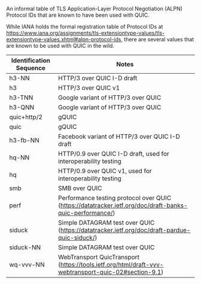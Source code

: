 An informal table of TLS Application-Layer Protocol Negotiation (ALPN) Protocol IDs that are known to have been used with QUIC.

While IANA holds the formal registration table of Protocol IDs at https://www.iana.org/assignments/tls-extensiontype-values/tls-extensiontype-values.xhtml#alpn-protocol-ids, there are several values that are known to be used with QUIC in the wild.



| Identification Sequence| Notes |
|---------|-------|
|h3-NN | HTTP/3 over QUIC I-D draft |
|h3 | HTTP/3 over QUIC v1 |
|h3-TNN | Google variant of HTTP/3 over QUIC |
|h3-QNN | Google variant of HTTP/3 over QUIC |
|quic+http/2 | gQUIC |
|quic | gQUIC |
|h3-fb-NN | Facebook variant of HTTP/3 over QUIC I-D draft |
|hq-NN | HTTP/0.9 over QUIC I-D draft, used for interoperability testing |
|hq | HTTP/0.9 over QUIC v1, used for interoperability testing |
|smb| SMB over QUIC |
|perf | Performance testing protocol over QUIC (https://datatracker.ietf.org/doc/draft-banks-quic-performance/) |
|siduck| Simple DATAGRAM test over QUIC (https://datatracker.ietf.org/doc/draft-pardue-quic-siduck/) |
|siduck-NN | Simple DATAGRAM test over QUIC |
|wq-vvv-NN | WebTransport QuicTransport (https://tools.ietf.org/html/draft-vvv-webtransport-quic-02#section-9.1) |